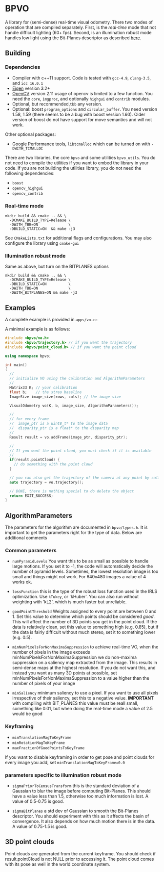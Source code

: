 # BPVO

A library for (semi-dense) real-time visual odometry. There two modes of operation that are compiled separately. First, is the _real-time_ mode that not handle difficult lighting (60+ fps). Second, is an illumination robust mode handles low light using the Bit-Planes descriptor as described [here][bp].


## Building

### Dependencies

* Compiler with c++11 support. Code is tested with `gcc-4.9`, `clang-3.5`, and `icc 16.0.1`
* [Eigen][eigen] version 3.2+
* [OpenCV][opencv] version 2.11 usage of opencv is limited to a few function. You need the `core`, `imgproc`, and optionally `highgui` and `contrib` modules.
* Optional, but recommended,`tbb` any version.
* Optional: boost `program_options` and `circular_buffer`. You need version 1.58, 1.59 (there seems to be a bug with boost version 1.60). Older version of boost do not have support for move semantics and will not work.

Other optional packages:
* Google Performance tools, `libtcmalloc` which can be turned on with `-DWITH_TCMALLOC`

There are two libraries, the core `bpvo` and some utilities `bpvo_utils`. You do not need to compile the utilities if you want to embed the library in your code. If you are not building the utilities library, you do not need the following dependencies:
* `boost`
* `opencv_highgui`
* `opencv_contrib`

### Real-time mode
```shell
mkdir build && cmake .. && \
  -DCMAKE_BUILD_TYPE=Release \
  -DWITH_TBB=ON              \
  -DBUILD_STATIC=ON  && make -j3
```

See `CMakeLists.txt` for additional flags and configurations. You may also configure the library using `cmake-gui`

### Illumination robust mode

Same as above, but turn on the BITPLANES options
```shell
mkdir build && cmake .. && \
  -DCMAKE_BUILD_TYPE=Release \
  -DBUILD_STATIC=ON          \
  -DWITH_TBB=ON              \
  -DWITH_BITPLANES=ON && make -j3
```


## Examples
A complete example is provided in `apps/vo.cc`

A minimal example is as follows:
```cpp
#include <bpvo/vo.h>
#include <bpvo/trajectory.h> // if you want the trajectory
#include <bpvo/point_cloud.h> // if you want the point cloud

using namespace bpvo;

int main()
{
  //
  // initialize VO using the calibration and AlgorithmParameters
  //
  Matrix33 K; // your calibration
  float b;    // the streo baseline
  ImageSize image_size(rows, cols); // the image size

  VisualOdometry vo(K, b, image_size, AlgorithmParameters());

  //
  // for every frame
  //  image_ptr is a uint8_t* to the image data
  //  disparity_ptr is a float* to the disparity map
  //
  Result result = vo.addFrame(image_ptr, disparity_ptr);

  //
  // If you want the point cloud, you must check if it is available
  //
  if(result.pointCloud) {
    // do something with the point cloud
  }

  // you can also get the trajectory of the camera at any point by calling
  auto trajectory = vo.trajectory();

  // DONE, there is nothing special to do delete the object
  return EXIT_SUCCESS;
}
```

## AlgorithmParameters
The parameters for the algorithm are documented in `bpvo/types.h`. It is important to get the parameters right for the type of data. Below are additional comments

### Common parameters
* `numPyramidLevels` You want this to be as small as possible to handle large motions. If you set it to -1, the code will automatically decide the number of pyramid levels. Sometimes, the lowest resolution image is too small and things might not work. For 640x480 images a value of 4 works ok.

* `lossFunction` this is the type of the robust loss function used in the IRLS optimization. Use `kTukey`, or 'kHuber'. You can also run without weighting with 'kL2', which is much faster but unreliable.

* `goodPointThreshold` Weights assigned to every point are between 0 and 1. Set this value to determine which points should be considered *good*. This will affect the number of 3D points you get in the point cloud. If the data is relatively clean, set this value to something high (e.g. 0.85), but if the data is fairly difficult without much stereo, set it to something lower (e.g. 0.5).

* `minNumPixelsForNonMaximaSuppression` to achieve real-time VO, when the number of pixels in the image exceeds minNumPixelsForNonMaximaSuppression we do non-maxima suppression on a saliency map extracted from the image. This results in semi-dense maps at the highest resolution. If you do not want this, and instead you want as many 3D points at possible, set minNumPixelsForNonMaximaSuppression to a value higher than the number of pixels of your image

* `minSaliency` minimum saliency to use a pixel. If you want to use all pixels irrespective of their saliency, set this to a negative value. **IMPORTANT** with compiling with BIT_PLANES this value must be reall small, something like 0.01, but when doing the real-time mode a value of 2.5 would be good

### Keyframing

* `minTranslationMagToKeyFrame`
* `minRotationMagToKeyFrame`
* `maxFractionOfGoodPointsToKeyFrame`

If you want to disable keyframing in order to get pose and point clouds for every image you add, set `minTranslationMagToKeyFrame=0.0`

### parameters specific to illumination robust mode

* `sigmaPriorToCensusTransform` this is the standard deviation of a Gaussian to blur the image before computing Bit-Planes. This should have a value less than 1.5, otherwise too much information is lost. A value of 0.5-0.75 is good.

* `sigmaBitPlanes` a std dev of Gaussian to smooth the Bit-Planes descriptor. You should experiment with this as it affects the basin of convergence. It also depends on how much motion there is in the data. A value of 0.75-1.5 is good.


## 3D point clouds
Point clouds are generated from the current keyframe. You should check if result.pointCloud is not NULL prior to accessing it. The point cloud comes with its pose as well in the world coordinate system.

[bp]: http://arxiv.org/abs/1602.00307

[eigen]: http://bitbucket.org/eigen/eigen/get/3.2.8.tar.bz2

[opencv]: https://github.com/Itseez/opencv/archive/2.4.11.zip

